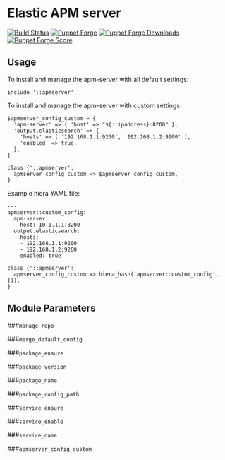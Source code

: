 Elastic APM server
==================

[![Build Status](https://travis-ci.com/kobybr/puppet-apmserver.svg)](https://travis-ci.com/kobybr/puppet-apmserver)
[![Puppet Forge](https://img.shields.io/puppetforge/v/kobybr/apmserver.svg)](https://forge.puppetlabs.com/kobybr/apmserver)
[![Puppet Forge Downloads](https://img.shields.io/puppetforge/dt/kobybr/apmserver.svg)](https://forge.puppetlabs.com/kobybr/apmserver)
[![Puppet Forge Score](https://img.shields.io/puppetforge/f/kobybr/apmserver.svg)](https://forge.puppet.com/kobybr/apmserver)

Usage
-----

To install and manage the apm-server with all default settings:
```puppet
include '::apmserver'
```

To install and manage the apm-server with custom settings:
```puppet
$apmserver_config_custom = {
  'apm-server' => { 'host' => "${::ipaddress}:8200" },
  'output.elasticsearch' => {
    'hosts' => [ '192.168.1.1:9200', '192.168.1.2:9200' ],
    'enabled' => true,
  },
}

class {'::apmserver':
  apmserver_config_custom => $apmserver_config_custom,
}
```

Example hiera YAML file:
```hiera_hash
---
apmserver::custom_config:
  apm-server:
    host: 10.1.1.1:8200
  output.elasticsearch:
    hosts:
    - 192.168.1.1:9200
    - 192.168.1.2:9200
    enabled: true
```
```puppet
class {'::apmserver':
  apmserver_config_custom => hiera_hash('apmserver::custom_config', {}),
}
```

Module Parameters
-----------------

###`manage_repo`

###`merge_default_config`

###`package_ensure`

###`package_version`

###`package_name`

###`package_config_path`

###`service_ensure`

###`service_enable`

###`service_name`

###`apmserver_config_custom`
